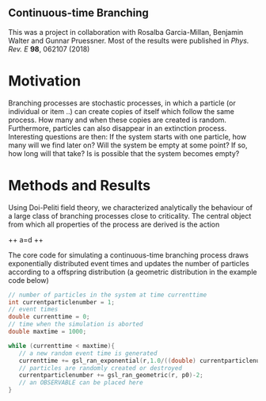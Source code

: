 ## Continuous-time Branching
This was a project in collaboration with Rosalba Garcia-Millan, Benjamin Walter and Gunnar Pruessner. Most of the results were published in _Phys. Rev. E_ **98**, 062107 (2018)

# Motivation
Branching processes are stochastic processes, in which a particle (or individual or item ..) can create copies of itself which follow the same process. How many and when these copies are created is random. Furthermore, particles can also disappear in an extinction process. Interesting questions are then: If the system starts with one particle, how many will we find later on? Will the system be empty at some point? If so, how long will that take? Is is possible that the system becomes empty? 

# Methods and Results 
Using Doi-Peliti field theory, we characterized analytically the behaviour of a large class of branching processes close to criticality. The central object from which all properties of the process are derived is the action
<script src="https://cdn.mathjax.org/mathjax/latest/MathJax.js?config=TeX-AMS-MML_HTMLorMML" type="text/javascript"> 
</script>
++ a=d ++

The core code for simulating a continuous-time branching process draws exponentially distributed event times and updates the number of particles according to a offspring distribution (a geometric distribution in the example code below) 

```C
// number of particles in the system at time currenttime
int currentparticlenumber = 1;
// event times
double currenttime = 0;
// time when the simulation is aborted
double maxtime = 1000; 

while (currenttime < maxtime){
   // a new random event time is generated
   currenttime += gsl_ran_exponential(r,1.0/((double) currentparticlenumber));
   // particles are randomly created or destroyed
   currentparticlenumber += gsl_ran_geometric(r, p0)-2; 
   // an OBSERVABLE can be placed here
}

```
